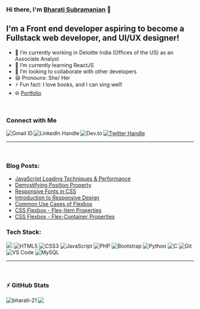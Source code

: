 ### Hi there, I'm [Bharati Subramanian](https://bharati-portfolio.netlify.app/index.html) 👋

<!--
**bharati-21/bharati-21** is a ✨ _special_ ✨ repository because its `README.md` (this file) appears on your GitHub profile.

Here are some ideas to get you started:

- 🔭 I’m currently working on ...
- 🌱 I’m currently learning ...
- 👯 I’m looking to collaborate on ...
- 🤔 I’m looking for help with ...
- 💬 Ask me about ...
- 📫 How to reach me: ...
- 😄 Pronouns: ...
- ⚡ Fun fact: ...
-->

## I'm a Front end developer aspiring to become a Fullstack web developer, and UI/UX designer!

- 🔭 I’m currently working in Deloitte India (Offices of the US) as an Associate Analyst
- 🌱 I’m currently learning ReactJS
- 👯 I’m looking to collaborate with other developers
- 😄 Pronouns: She/ Her
- ⚡ Fun fact: I love books, and I can sing well!
- 🌐 [Portfolio](https://bharati-portfolio.netlify.app/index.html)

<br />


### Connect with Me
<a href="mailto:bharatisharada@gmail.com">
    <img src="https://img.shields.io/badge/Gmail-D14836?style=for-the-badge&logo=gmail&logoColor=white" alt="Gmail ID" align="left"/>
</a> 
  
<a href="https://www.linkedin.com/in/bharati-subramanian-29734b152/">
    <img src="https://img.shields.io/badge/linkedin-%230077B5.svg?style=for-the-badge&logo=linkedin&logoColor=white" alt="LinkedIn Handle" align="left"/>
</a>
  
<a href="https://twitter.com/girlwhocodes" target="blank">
    <img src="https://img.shields.io/badge/Twitter-%231DA1F2.svg?style=for-the-badge&logo=Twitter&logoColor=white" alt="Twitter Handle" />
</a>

<a href="https://dev.to/bharati21">
    <img src="https://img.shields.io/badge/dev.to-0A0A0A?style=for-the-badge&logo=dev.to&logoColor=white" alt="Dev.to" align="left"/>
</a>


<br />
<hr />
<br/>

<h3>Blog Posts:</h3>

- [JavaScript Loading Techniques & Performance](https://dev.to/bharati21/javascript-loading-techniques-performance-56lp)
- [Demystifying Position Property](https://dev.to/bharati21/demystifying-position-property-30kd)
- [Responsive Fonts in CSS](https://dev.to/bharati21/responsive-fonts-in-css-m44)
- [Introduction to Responsive Design](https://dev.to/bharati21/introduction-to-responsive-design-35hc)
- [Common Use Cases of Flexbox](https://dev.to/bharati21/common-use-cases-of-css-flexbox-39ek)
- [CSS Flexbox - Flex-Item Properties](https://dev.to/bharati21/css-flexbox-making-layouts-easy-part-2-4ok2)
- [CSS Flexbox - Flex-Container Properties](https://dev.to/bharati21/css-flexbox-making-layout-design-easy-part-1-24l5)


<h3>Tech Stack:</h3>

<p align="left">
<img src="https://img.shields.io/badge/java-%23ED8B00.svg?style=for-the-badge&logo=java&logoColor=white" />

<img src="https://img.shields.io/badge/HTML5-E34F26?style=flat-square&logo=html5&logoColor=white" alt="HTML5" />

<img src="https://img.shields.io/badge/CSS3-1572B6?style=flat-square&logo=css3&logoColor=white" alt="CSS3" />

<img src="https://img.shields.io/badge/JavaScript-F7DF1E?style=flat-square&logo=javascript&logoColor=black" alt="JavaScript" />

<img src="https://img.shields.io/badge/react-%2320232a.svg?style=for-the-badge&logo=react&logoColor=%2361DAFB" alt="PHP" />
  
<img src="https://img.shields.io/badge/Bootstrap-563D7C?style=flat-square&logo=bootstrap&logoColor=white" alt="Bootstrap" />

 <img src="https://img.shields.io/badge/Python-3776AB?style=flat-square&logo=python&logoColor=white" alt="Python" />

<img src="https://img.shields.io/badge/C-00599C?style=flat-square&logo=c&logoColor=white" alt="C" />
  
  
<img src="https://img.shields.io/badge/Git-F05032?style=flat-square&logo=git&logoColor=white" alt="Git" />
  
<img src="https://img.shields.io/badge/Visual_Studio_Code-0078D4?style=flat-square&logo=visual%20studio%20code&logoColor=white" alt="VS Code" />

<img src="https://img.shields.io/badge/MySQL-00000F?style=flat-square&logo=mysql&logoColor=white" alt="MySQL" />
</p>


<hr />

<br />

### :zap: GitHub Stats

<img src="https://github-readme-stats-gold-gamma.vercel.app/api/top-langs/?username=bharati-21&layout=compact&theme=radical)"/>
<img align="left" alt="bharati-21" src="https://github-readme-stats-gold-gamma.vercel.app/api?username=bharati-21&show_icons=true&hide-border=false&layout=compact&theme=radical">

